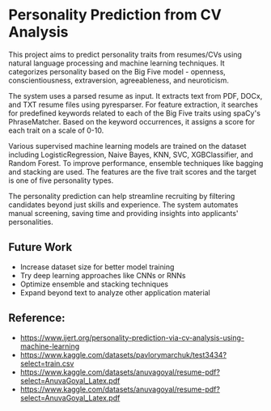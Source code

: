 # Personality Prediction from CV Analysis
This project aims to predict personality traits from resumes/CVs using natural language processing and machine learning techniques. It categorizes personality based on the Big Five model - openness, conscientiousness, extraversion, agreeableness, and neuroticism.

The system uses a parsed resume as input. It extracts text from PDF, DOCx, and TXT resume files using pyresparser. For feature extraction, it searches for predefined keywords related to each of the Big Five traits using spaCy's PhraseMatcher. Based on the keyword occurrences, it assigns a score for each trait on a scale of 0-10.

Various supervised machine learning models are trained on the dataset including LogisticRegression, Naive Bayes, KNN, SVC, XGBClassifier, and Random Forest. To improve performance, ensemble techniques like bagging and stacking are used. The features are the five trait scores and the target is one of five personality types.

The personality prediction can help streamline recruiting by filtering candidates beyond just skills and experience. The system automates manual screening, saving time and providing insights into applicants' personalities.

## Future Work
 * Increase dataset size for better model training
 * Try deep learning approaches like CNNs or RNNs
 * Optimize ensemble and stacking techniques
 * Expand beyond text to analyze other application material
## Reference:
* https://www.ijert.org/personality-prediction-via-cv-analysis-using-machine-learning
* https://www.kaggle.com/datasets/pavlorymarchuk/test3434?select=train.csv
* https://www.kaggle.com/datasets/anuvagoyal/resume-pdf?select=AnuvaGoyal_Latex.pdf
* https://www.kaggle.com/datasets/anuvagoyal/resume-pdf?select=AnuvaGoyal_Latex.pdf

